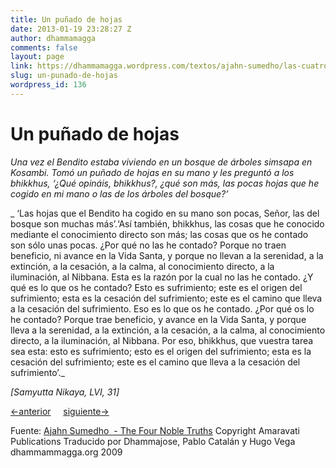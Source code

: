 ```yaml
---
title: Un puñado de hojas
date: 2013-01-19 23:28:27 Z
author: dhammamagga
comments: false
layout: page
link: https://dhammamagga.wordpress.com/textos/ajahn-sumedho/las-cuatro-verdades-nobles/un-punado-de-hojas/
slug: un-punado-de-hojas
wordpress_id: 136
---
```


# Un puñado de hojas


_Una vez el Bendito estaba viviendo en un bosque de árboles simsapa en Kosambi. Tomó un puñado de hojas en su mano y les preguntó a los bhikkhus, ‘¿Qué opináis, bhikkhus?, ¿qué son más, las pocas hojas que he cogido en mi mano o las de los árboles del bosque?’_


_ ‘Las hojas que el Bendito ha cogido en su mano son pocas, Señor, las del bosque son muchas más’.‘Así también, bhikkhus, las cosas que he conocido mediante el conocimiento directo son más; las cosas que os he contado son sólo unas pocas. ¿Por qué no las he contado? Porque no traen beneficio, ni avance en la Vida Santa, y porque no llevan a la serenidad, a la extinción, a la cesación, a la calma, al conocimiento directo, a la iluminación, al Nibbana. Esta es la razón por la cual no las he contado. ¿Y qué es lo que os he contado? Esto es sufrimiento; este es el origen del sufrimiento; esta es la cesación del sufrimiento; este es el camino que lleva a la cesación del sufrimiento. Eso es lo que os he contado. ¿Por qué os lo he contado? Porque trae beneficio, y avance en la Vida Santa, y porque lleva a la serenidad, a la extinción, a la cesación, a la calma, al conocimiento directo, a la iluminación, al Nibbana. Por eso, bhikkhus, que vuestra tarea sea esta: esto es sufrimiento; esto es el origen del sufrimiento; esta es la cesación del sufrimiento; este es el camino que lleva a la cesación del sufrimiento’._


_[Samyutta Nikaya, LVI, 31]_










[<-anterior](http://dhammamagga.wordpress.com/textos/ajahn-sumedho/las-cuatro-verdades-nobles/)     [siguiente->](http://dhammamagga.wordpress.com/textos/ajahn-sumedho/las-cuatro-verdades-nobles/prefacio/)




<!-- more -->




Fuente: [Ajahn Sumedho  - The Four Noble Truths](http://www.amaravati.org/abmnew/documents/4noble2/index.html)
Copyright Amaravati Publications
Traducido por Dhammajose, Pablo Catalán y Hugo Vega
dhammammagga.org 2009



